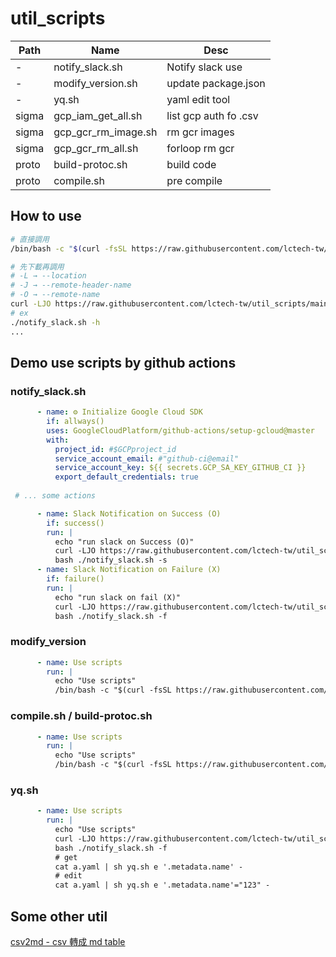 # util_scripts

|Path|Name|Desc|
|-|-|-|
|-|notify_slack.sh|Notify slack use|
|-|modify_version.sh|update package.json|
|-|yq.sh|yaml edit tool|
|sigma|gcp_iam_get_all.sh|list gcp auth fo .csv|
|sigma|gcp_gcr_rm_image.sh| rm gcr images|
|sigma|gcp_gcr_rm_all.sh|forloop rm gcr|
|proto|build-protoc.sh|build code|
|proto|compile.sh|pre compile|

## How to use

```sh
# 直接調用
/bin/bash -c "$(curl -fsSL https://raw.githubusercontent.com/lctech-tw/util_scripts/main/notify_slack.sh)"

# 先下載再調用
# -L → --location
# -J → --remote-header-name
# -O → --remote-name
curl -LJO https://raw.githubusercontent.com/lctech-tw/util_scripts/main/notify_slack.sh 
# ex
./notify_slack.sh -h
...

```

## Demo use scripts by github actions

### notify_slack.sh

```yaml
      - name: ⚙️ Initialize Google Cloud SDK
        if: allways()
        uses: GoogleCloudPlatform/github-actions/setup-gcloud@master  
        with:
          project_id: #$GCPproject_id
          service_account_email: #"github-ci@email"
          service_account_key: ${{ secrets.GCP_SA_KEY_GITHUB_CI }}
          export_default_credentials: true
          
 # ... some actions

      - name: Slack Notification on Success (O)
        if: success()
        run: |
          echo "run slack on Success (O)"
          curl -LJO https://raw.githubusercontent.com/lctech-tw/util_scripts/main/notify_slack.sh 
          bash ./notify_slack.sh -s 
      - name: Slack Notification on Failure (X)
        if: failure()
        run: |
          echo "run slack on fail (X)"
          curl -LJO https://raw.githubusercontent.com/lctech-tw/util_scripts/main/notify_slack.sh 
          bash ./notify_slack.sh -f 
```

### modify_version

```yaml
      - name: Use scripts
        run: |
          echo "Use scripts"
          /bin/bash -c "$(curl -fsSL https://raw.githubusercontent.com/lctech-tw/util_scripts/main/modify_version.sh)"
```

### compile.sh / build-protoc.sh

```yaml
      - name: Use scripts
        run: |
          echo "Use scripts"
          /bin/bash -c "$(curl -fsSL https://raw.githubusercontent.com/lctech-tw/util_scripts/main/proto/compile.sh)"
```

### yq.sh

```yaml
      - name: Use scripts
        run: |
          echo "Use scripts"
          curl -LJO https://raw.githubusercontent.com/lctech-tw/util_scripts/main/yq.sh 
          bash ./notify_slack.sh -f 
          # get
          cat a.yaml | sh yq.sh e '.metadata.name' - 
          # edit
          cat a.yaml | sh yq.sh e '.metadata.name'="123" - 
```

## Some other util

[csv2md - csv 轉成 md table](https://www.convertcsv.com/csv-to-markdown.htm)
